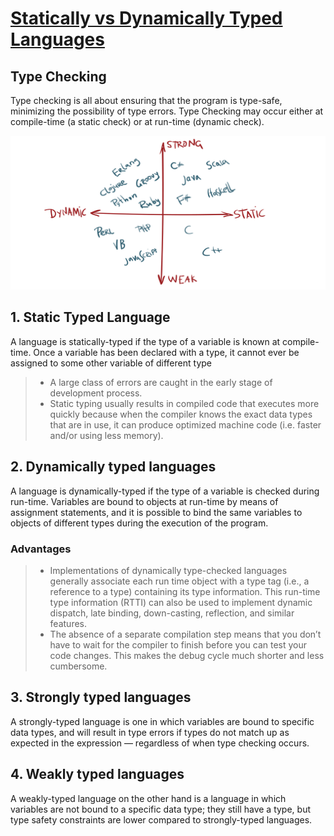 # [Statically vs Dynamically Typed Languages](https://android.jlelse.eu/magic-lies-here-statically-typed-vs-dynamically-typed-languages-d151c7f95e2b)

## Type Checking

Type checking is all about ensuring that the program is type-safe, minimizing the possibility of type errors. Type Checking may occur either at compile-time (a static check) or at run-time (dynamic check).

![image](../Public/dynamicVsStatic.png)

## 1. Static Typed Language

A language is statically-typed if the type of a variable is known at compile-time. Once a variable has been declared with a type, it cannot ever be assigned to some other variable of different type

> - A large class of errors are caught in the early stage of development process.
> - Static typing usually results in compiled code that executes more quickly because when the compiler knows the exact data types that are in use, it can produce optimized machine code (i.e. faster and/or using less memory).

## 2. Dynamically typed languages

A language is dynamically-typed if the type of a variable is checked during run-time. Variables are bound to objects at run-time by means of assignment statements, and it is possible to bind the same variables to objects of different types during the execution of the program.

### Advantages

> - Implementations of dynamically type-checked languages generally associate each run time object with a type tag (i.e., a reference to a type) containing its type information. This run-time type information (RTTI) can also be used to implement dynamic dispatch, late binding, down-casting, reflection, and similar features.
> - The absence of a separate compilation step means that you don’t have to wait for the compiler to finish before you can test your code changes. This makes the debug cycle much shorter and less cumbersome.

## 3. Strongly typed languages

A strongly-typed language is one in which variables are bound to specific data types, and will result in type errors if types do not match up as expected in the expression — regardless of when type checking occurs.

## 4. Weakly typed languages

A weakly-typed language on the other hand is a language in which variables are not bound to a specific data type; they still have a type, but type safety constraints are lower compared to strongly-typed languages.
